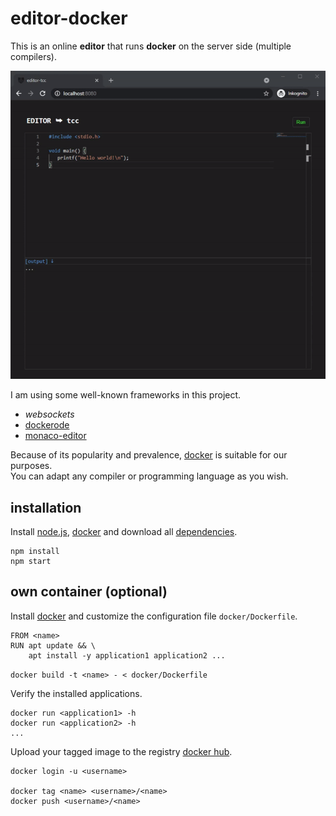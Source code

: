 # editor-docker
  
This is an online **editor** that runs **docker** on the server side (multiple compilers).  
  
![editor-docker](preview.gif "editor-docker")

I am using some well-known frameworks in this project.

- *websockets*
- [dockerode](https://www.npmjs.com/package/dockerode)
- [monaco-editor](https://microsoft.github.io/monaco-editor/)
  
Because of its popularity and prevalence, [docker](https://www.docker.com/) is suitable for our purposes.  
You can adapt any compiler or programming language as you wish.

## installation

Install [node.js](https://nodejs.org/en/download/), [docker](https://www.docker.com/products/docker-desktop) and download all [dependencies](package.json).
  
```
npm install
npm start
```
    
## own container (optional)

Install [docker](https://docs.docker.com/get-docker) and customize the configuration file `docker/Dockerfile`.

```
FROM <name>
RUN apt update && \
    apt install -y application1 application2 ...
```
  
`docker build -t <name> - < docker/Dockerfile`
  
Verify the installed applications.

```
docker run <application1> -h
docker run <application2> -h
...
```

Upload your tagged image to the registry [docker hub](https://hub.docker.com/).

```
docker login -u <username>

docker tag <name> <username>/<name>
docker push <username>/<name>
```